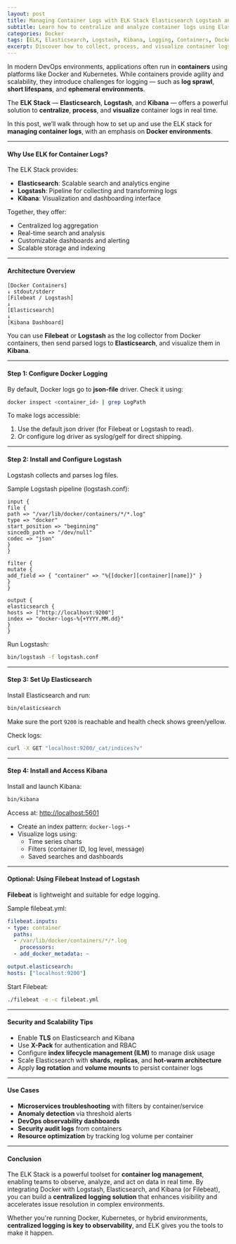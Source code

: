 ```yaml
---
layout: post
title: Managing Container Logs with ELK Stack Elasticsearch Logstash and Kibana
subtitle: Learn how to centralize and analyze container logs using Elasticsearch, Logstash, and Kibana (ELK Stack)
categories: Docker
tags: [ELK, Elasticsearch, Logstash, Kibana, Logging, Containers, Docker, Observability]
excerpt: Discover how to collect, process, and visualize container logs using the ELK Stack. This guide explains best practices and setup steps for centralized logging in containerized environments.
---
```

In modern DevOps environments, applications often run in **containers** using platforms like Docker and Kubernetes. While containers provide agility and scalability, they introduce challenges for logging — such as **log sprawl**, **short lifespans**, and **ephemeral environments**.

The **ELK Stack** — **Elasticsearch**, **Logstash**, and **Kibana** — offers a powerful solution to **centralize**, **process**, and **visualize** container logs in real time.

In this post, we’ll walk through how to set up and use the ELK stack for **managing container logs**, with an emphasis on **Docker environments**.

---

#### Why Use ELK for Container Logs?

The ELK Stack provides:

- **Elasticsearch**: Scalable search and analytics engine
- **Logstash**: Pipeline for collecting and transforming logs
- **Kibana**: Visualization and dashboarding interface

Together, they offer:

- Centralized log aggregation
- Real-time search and analysis
- Customizable dashboards and alerting
- Scalable storage and indexing

---

#### Architecture Overview

```
[Docker Containers]  
↓ stdout/stderr  
[Filebeat / Logstash]  
↓  
[Elasticsearch]  
↓  
[Kibana Dashboard]
```

You can use **Filebeat** or **Logstash** as the log collector from Docker containers, then send parsed logs to **Elasticsearch**, and visualize them in **Kibana**.

---

#### Step 1: Configure Docker Logging

By default, Docker logs go to **json-file** driver. Check it using:

```bash
docker inspect <container_id> | grep LogPath
```

To make logs accessible:

1. Use the default json driver (for Filebeat or Logstash to read).
2. Or configure log driver as syslog/gelf for direct shipping.

---

#### Step 2: Install and Configure Logstash

Logstash collects and parses log files.

Sample Logstash pipeline (logstash.conf):

```
input {
file {
path => "/var/lib/docker/containers/*/*.log"
type => "docker"
start_position => "beginning"
sincedb_path => "/dev/null"
codec => "json"
}
}

filter {
mutate {
add_field => { "container" => "%{[docker][container][name]}" }
}
}

output {
elasticsearch {
hosts => ["http://localhost:9200"]
index => "docker-logs-%{+YYYY.MM.dd}"
}
}
```

Run Logstash:

```bash
bin/logstash -f logstash.conf
```

---

#### Step 3: Set Up Elasticsearch

Install Elasticsearch and run:

```bash
bin/elasticsearch
```

Make sure the port `9200` is reachable and health check shows green/yellow.

Check logs:

```bash
curl -X GET "localhost:9200/_cat/indices?v"
```

---

#### Step 4: Install and Access Kibana

Install and launch Kibana:

```bash
bin/kibana
```

Access at: [http://localhost:5601](http://localhost:5601)

- Create an index pattern: `docker-logs-*`
- Visualize logs using:
  - Time series charts
  - Filters (container ID, log level, message)
  - Saved searches and dashboards

---

#### Optional: Using Filebeat Instead of Logstash

**Filebeat** is lightweight and suitable for edge logging.

Sample filebeat.yml:

```yaml
filebeat.inputs:
- type: container
  paths:
  - /var/lib/docker/containers/*/*.log
    processors:
  - add_docker_metadata: ~

output.elasticsearch:
hosts: ["localhost:9200"]
```

Start Filebeat:

```bash
./filebeat -e -c filebeat.yml
```

---

#### Security and Scalability Tips

- Enable **TLS** on Elasticsearch and Kibana
- Use **X-Pack** for authentication and RBAC
- Configure **index lifecycle management (ILM)** to manage disk usage
- Scale Elasticsearch with **shards**, **replicas**, and **hot-warm architecture**
- Apply **log rotation** and **volume mounts** to persist container logs

---

#### Use Cases

- **Microservices troubleshooting** with filters by container/service
- **Anomaly detection** via threshold alerts
- **DevOps observability dashboards**
- **Security audit logs** from containers
- **Resource optimization** by tracking log volume per container

---

#### Conclusion

The ELK Stack is a powerful toolset for **container log management**, enabling teams to observe, analyze, and act on data in real time. By integrating Docker with Logstash, Elasticsearch, and Kibana (or Filebeat), you can build a **centralized logging solution** that enhances visibility and accelerates issue resolution in complex environments.

Whether you're running Docker, Kubernetes, or hybrid environments, **centralized logging is key to observability**, and ELK gives you the tools to make it happen.
